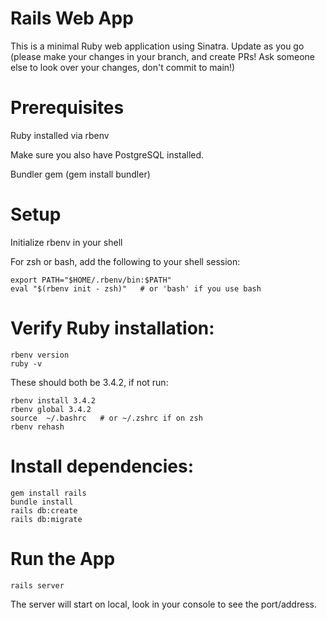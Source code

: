 # Rails Web App

This is a minimal Ruby web application using Sinatra.  Update as you go (please make your changes in your branch, and create PRs! Ask someone else to look over your changes, don't commit to main!)

# Prerequisites

Ruby installed via rbenv

Make sure you also have PostgreSQL installed.  

Bundler gem (gem install bundler)

# Setup

Initialize rbenv in your shell

For zsh or bash, add the following to your shell session:

```console
export PATH="$HOME/.rbenv/bin:$PATH"
eval "$(rbenv init - zsh)"   # or 'bash' if you use bash
```

# Verify Ruby installation:

```console
rbenv version
ruby -v
```

These should both be 3.4.2, if not run:

```console
rbenv install 3.4.2
rbenv global 3.4.2
source  ~/.bashrc   # or ~/.zshrc if on zsh
rbenv rehash
```

# Install dependencies:

```console
gem install rails
bundle install
rails db:create
rails db:migrate

```

# Run the App

```console
rails server
```

The server will start on local, look in your console to see the port/address.  
